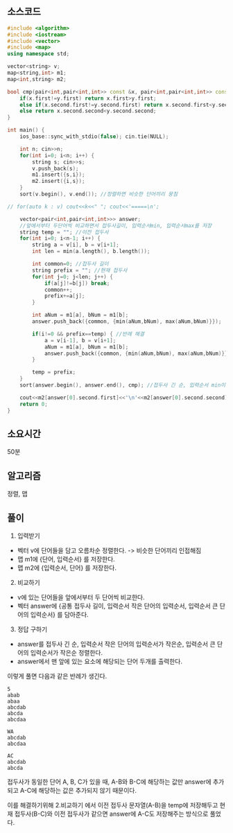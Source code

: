 ## 소스코드
```cpp
#include <algorithm>
#include <iostream>
#include <vector>
#include <map>
using namespace std;

vector<string> v;
map<string,int> m1;
map<int,string> m2;

bool cmp(pair<int,pair<int,int>> const &x, pair<int,pair<int,int>> const &y) {
    if(x.first!=y.first) return x.first>y.first;
    else if(x.second.first!=y.second.first) return x.second.first<y.second.first;
    else return x.second.second<y.second.second;
}

int main() {
    ios_base::sync_with_stdio(false); cin.tie(NULL);

    int n; cin>>n;
    for(int i=0; i<n; i++) {
        string s; cin>>s;
        v.push_back(s);
        m1.insert({s,i});
        m2.insert({i,s});
    }
    sort(v.begin(), v.end()); //정렬하면 비슷한 단어끼리 뭉침

// for(auto k : v) cout<<k<<" "; cout<<'=====\n';

    vector<pair<int,pair<int,int>>> answer;
    //앞에서부터 두단어씩 비교하면서 접두사길이, 입력순서min, 입력순서max를 저장
    string temp = ""; //이전 접두사
    for(int i=0; i<n-1; i++) {
        string a = v[i], b = v[i+1];
        int len = min(a.length(), b.length());

        int common=0; //접두사 길이
        string prefix = ""; //현재 접두사
        for(int j=0; j<len; j++) {
            if(a[j]!=b[j]) break;
            common++;
            prefix+=a[j];
        }

        int aNum = m1[a], bNum = m1[b];
        answer.push_back({common, {min(aNum,bNum), max(aNum,bNum)}});

        if(i!=0 && prefix==temp) { //반례 해결
            a = v[i-1], b = v[i+1];
            aNum = m1[a], bNum = m1[b];
            answer.push_back({common, {min(aNum,bNum), max(aNum,bNum)}});
        }

        temp = prefix;
    }
    sort(answer.begin(), answer.end(), cmp); //접두사 긴 순, 입력순서 min이 작은순, 입력순서 max가 작은순 정렬

    cout<<m2[answer[0].second.first]<<'\n'<<m2[answer[0].second.second];
    return 0;
}


```


## 소요시간
50분


## 알고리즘
정렬, 맵

## 풀이

1. 입력받기
- 벡터 v에 단어들을 담고 오름차순 정렬한다. -> 비슷한 단어끼리 인접해짐
- 맵 m1에 {단어, 입력순서} 를 저장한다.
- 맵 m2에 {입력순서, 단어} 를 저장한다.

2. 비교하기
- v에 있는 단어들을 앞에서부터 두 단어씩 비교한다.
- 벡터 answer에 {공통 접두사 길이, 입력순서 작은 단어의 입력순서, 입력순서 큰 단어의 입력순서} 를 담아준다.

3. 정답 구하기
- answer를 접두사 긴 순, 입력순서 작은 단어의 입력순서가 작은순, 입력순서 큰 단어의 입력순서가 작은순 정렬한다.
- answer에서 맨 앞에 있는 요소에 해당되는 단어 두개를 출력한다.

이렇게 풀면 다음과 같은 반례가 생긴다.

```text
5
abab
abaa
abcdab
abcda
abcdaa

WA
abcdab
abcdaa

AC
abcdab
abcda
```

접두사가 동일한 단어 A, B, C가 있을 때, A-B와 B-C에 해당하는 값만 answer에 추가되고 A-C에 해당하는 값은 추가되지 않기 때문이다.

이를 해결하기위해 2.비교하기 에서 이전 접두사 문자열(A-B)을 temp에 저장해두고 현재 접두사(B-C)와 이전 접두사가 같으면 answer에 A-C도 저장해주는 방식으로 풀었다.